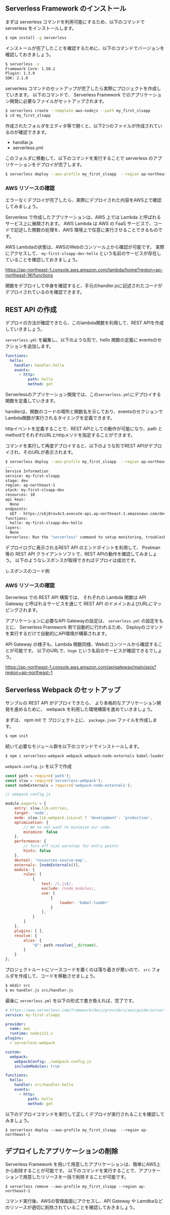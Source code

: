 ## Serverless Framework のインストール

まずは serverless コマンドを利用可能にするため、以下のコマンドで serverless をインストールします。

```bash
$ npm install -g serverless
```

インストールが完了したことを確認するために、以下のコマンドでバージョンを確認しておきましょう。

```bash
$ serverless -v
Framework Core: 1.50.1
Plugin: 1.3.9
SDK: 2.1.0
```

serverless コマンドのセットアップが完了したら実際にプロジェクトを作成していきます。
以下のコマンドで、 Serverless Framework でのアプリケーション開発に必要なファイルがセットアップされます。

```bash
$ serverless create --template aws-nodejs --path my_first_slsapp
$ cd my_first_slsapp
```

作成されたフォルダをエディタ等で開くと、以下2つのファイルが作成されているのが確認できます。

- handlar.js
- serverless.yml

このフォルダに移動して、以下のコマンドを実行することで serverless のアプリケーションをデプロイが完了します。

```bash
$ serverless deploy --aws-profile my_first_slsapp  --region ap-northeast-1
```

### AWS リソースの確認

エラーなくデプロイが完了したら、実際にデプロイされた内容をAWS上で確認してみましょう。

Serverless で作成したアプリケーションは、AWS 上では Lambda と呼ばれるサービス上に展開されます。
AWS Lambda は AWS の FaaS サービスで、コードで記述した関数の処理を、AWS 環境上で任意に実行させることできるものです。

AWS Lambdaの状態は、AWSのWebのコンソール上から確認が可能です。
実際にアクセスして、 `my-first-slsapp-dev-hello` という名前のサービスが存在していることを確認しておきましょう。

https://ap-northeast-1.console.aws.amazon.com/lambda/home?region=ap-northeast-1#/functions

関数をデプロイして中身を確認すると、手元のhandler.jsに記述されたコードがデプロイされているのを確認できます。

## REST API の作成

デプロイの方法が確認できたら、このlambda関数を利用して、REST APIを作成していきましょう。

`serverless.yml` を編集し、以下のような形で、hello 関数の定義に eventsのセクションを追加します。

```yaml
functions:
  hello:
    handler: handler.hello
    events:
      - http:
          path: hello
          method: get
```

Serverlessのアプリケーション開発では、この`serverless.yml`にデプロイする関数を定義していきます。

handlerは、関数のコードの場所と関数名を示しており、eventsのセクションでLambda関数が実行されるタイミングを定義できます。

httpイベントを定義することで、REST APIとしての動作が可能になり、path と methodでそれぞれURLとhttpメソドを指定することができます。

コマンドを実行して再度デプロイすると、以下のような形でREST APIがデプロイされ、そのURLが表示されます。

```bash
$ serverless deploy --aws-profile my_first_slsapp  --region ap-northeast-1
...
Service Information
service: my-first-slsapp
stage: dev
region: ap-northeast-1
stack: my-first-slsapp-dev
resources: 10
api keys:
  None
endpoints:
  GET - https://s6j8rov4c3.execute-api.ap-northeast-1.amazonaws.com/dev/hello
functions:
  hello: my-first-slsapp-dev-hello
layers:
  None
Serverless: Run the "serverless" command to setup monitoring, troubleshooting and testing.
```

デプロイログに表示されるREST API のエンドポイントを利用して、
Postman 等の REST API クライアントソフトで、REST APIの動作を確認してみましょう。
以下のようなレスポンスが取得できればデプロイは成功です。

レスポンスのコード例

### AWS リソースの確認

Serverless での REST API 構築では、
それぞれの Lambda 関数は API Gateway と呼ばれるサービスを通じて
REST API のドメインおよびURLにマッピングされます。

アプリケーションに必要なAPI Gatewayの設定は、
`serverless.yml` の設定をもとに、 Serverless Framework 側で自動的に行われるため、
Deployのコマンドを実行するだけで自動的にAPI環境が構築されます。

API Gateway の様子も、Lambda 関数同様、Webのコンソールから確認することが可能です。
以下のURLで、`hoge` という名前のサービスが確認できるでしょう。

https://ap-northeast-1.console.aws.amazon.com/apigateway/main/apis?region=ap-northeast-1


## Serverless Webpack のセットアップ

サンプルの REST API がデプロイできたら、
より本格的なアプリケーション開発を進めるために、
webpack を利用した環境構築を進めていきましょう。

まずは、 npm init で プロジェクト上に、
`package.json` ファイルを作成します。

```bash
$ npm init
```

続いて必要なモジュール群を以下のコマンドでインストールします。

```bash
$ npm i serverless-webpack webpack webpack-node-externals babel-loader @babel/core
```

`webpack.config.js` を以下で作成

```js
const path = require('path');
const slsw = require('serverless-webpack');
const nodeExternals = require('webpack-node-externals');

// webpack.config.js

module.exports = {
    entry: slsw.lib.entries,
    target: 'node',
    mode: slsw.lib.webpack.isLocal ? 'development': 'production',
    optimization: {
        // We no not want to minimize our code.
        minimize: false
    },
    performance: {
        // Turn off size warnings for entry points
        hints: false
    },
    devtool: 'nosources-source-map',
    externals: [nodeExternals()],
    module: {
        rules: [
            {
                test: /\.js$/,
                exclude: /node_modules/,
                use: [
                    {
                        loader: 'babel-loader'
                    }
                ],
            }
        ]
    },
    plugins: [ ],
    resolve: {
        alias: {
            "@": path.resolve(__dirname),
        }
    }
};
```

プロジェクトルートにソースコードを置くのは落ち着きが悪いので、
`src` フォルダを作成して、コードを移動させましょう。

```bash
$ mkdir src
$ mv handler.js src/handler.js
```

最後に `serverless.yml` を以下の形式で書き換えれば、完了です。

```yaml
# https://www.serverless.com/framework/docs/providers/aws/guide/serverless.yml/
service: my-first-slsapp

provider:
  name: aws
  runtime: nodejs12.x
plugins:
  - serverless-webpack

custom:
  webpack:
    webpackConfig: ./webpack.config.js
    includeModules: true

functions:
  hello:
    handler: src/handler.hello
    events:
      - http:
          path: hello
          method: get
```

以下のデプロイコマンドを実行して正しくデプロイが実行されることを確認してみましょう。

```
$ serverless deploy --aws-profile my_first_slsapp  --region ap-northeast-1
```

## デプロイしたアプリケーションの削除

Serverless Framework を用いて用意したアプリケーションは、簡単にAWS上から削除することが可能です。
以下のコマンドを実行することで、アプリケーションで用意したリソースを一括で削除することが可能です。

```
$ serverless remove --aws-profile my_first_slsapp --region ap-northeast-1
```

コマンド実行後、AWSの管理画面にアクセスし、API Gateway や Lamdbaなどのリソースが適切に削除されていることを確認しておきましょう。


